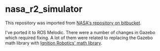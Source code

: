 # nasa_r2_simulator

This repository was imported from [NASA's repository on bitbucket](https://bitbucket.org/nasa_ros_pkg/deprecated_nasa_r2_simulator.git).

I've ported it to ROS Melodic.  There were a number of changes in Gazebo which required fixing.  A lot of them were related to replacing
the Gazebo math library with [Ignition Robotics' math library](https://ignitionrobotics.org/api/math/4.0/annotated.html).
